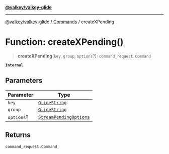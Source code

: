 [**@valkey/valkey-glide**](../../README.md)

***

[@valkey/valkey-glide](../../modules.md) / [Commands](../README.md) / createXPending

# Function: createXPending()

> **createXPending**(`key`, `group`, `options`?): `command_request.Command`

**`Internal`**

## Parameters

| Parameter | Type |
| ------ | ------ |
| `key` | [`GlideString`](../../BaseClient/type-aliases/GlideString.md) |
| `group` | [`GlideString`](../../BaseClient/type-aliases/GlideString.md) |
| `options`? | [`StreamPendingOptions`](../interfaces/StreamPendingOptions.md) |

## Returns

`command_request.Command`
